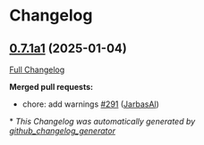 # Changelog

## [0.7.1a1](https://github.com/OpenVoiceOS/ovos-plugin-manager/tree/0.7.1a1) (2025-01-04)

[Full Changelog](https://github.com/OpenVoiceOS/ovos-plugin-manager/compare/0.7.0...0.7.1a1)

**Merged pull requests:**

- chore: add warnings [\#291](https://github.com/OpenVoiceOS/ovos-plugin-manager/pull/291) ([JarbasAl](https://github.com/JarbasAl))



\* *This Changelog was automatically generated by [github_changelog_generator](https://github.com/github-changelog-generator/github-changelog-generator)*
